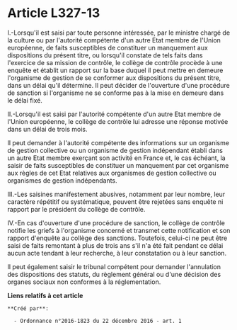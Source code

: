 # Article L327-13

I.-Lorsqu'il est saisi par toute personne intéressée, par le ministre chargé de la culture ou par l'autorité compétente d'un
autre Etat membre de l'Union européenne, de faits susceptibles de constituer un manquement aux dispositions du présent titre,
ou lorsqu'il constate de tels faits dans l'exercice de sa mission de contrôle, le collège de contrôle procède à une enquête
et établit un rapport sur la base duquel il peut mettre en demeure l'organisme de gestion de se conformer aux dispositions du
présent titre, dans un délai qu'il détermine. Il peut décider de l'ouverture d'une procédure de sanction si l'organisme ne se
conforme pas à la mise en demeure dans le délai fixé. 

II.-Lorsqu'il est saisi par l'autorité compétente d'un autre Etat membre de l'Union européenne, le collège de contrôle lui
adresse une réponse motivée dans un délai de trois mois. 

Il peut demander à l'autorité compétente des informations sur un organisme de gestion collective ou un organisme de gestion
indépendant établi dans un autre Etat membre exerçant son activité en France et, le cas échéant, la saisir de faits
susceptibles de constituer un manquement par cet organisme aux règles de cet Etat relatives aux organismes de gestion
collective ou organismes de gestion indépendants. 

III.-Les saisines manifestement abusives, notamment par leur nombre, leur caractère répétitif ou systématique, peuvent être
rejetées sans enquête ni rapport par le président du collège de contrôle. 

IV.-En cas d'ouverture d'une procédure de sanction, le collège de contrôle notifie les griefs à l'organisme concerné et
transmet cette notification et son rapport d'enquête au collège des sanctions. Toutefois, celui-ci ne peut être saisi de
faits remontant à plus de trois ans s'il n'a été fait pendant ce délai aucun acte tendant à leur recherche, à leur
constatation ou à leur sanction. 

Il peut également saisir le tribunal compétent pour demander l'annulation des dispositions des statuts, du règlement général
ou d'une décision des organes sociaux non conformes à la réglementation.

**Liens relatifs à cet article**

	**Créé par**:

	  - Ordonnance n°2016-1823 du 22 décembre 2016 - art. 1
